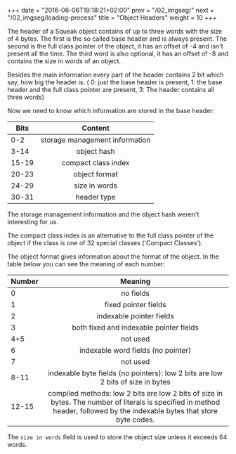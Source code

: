 +++
date = "2016-06-06T19:18:21+02:00"
prev = "/02_imgseg/"
next = "/02_imgseg/loading-process"
title = "Object Headers"
weight = 10
+++

The header of a Squeak object contains of up to three words with the size of 4 bytes.
The first is the so called base header and is always present.
The second is the full class pointer of the object, it has an offset of -4 and isn't present all the time.
The third word is also optional, it has an offset of -8 and contains the size in words of an object.

Besides the main information every part of the header contains 2 bit which say, how big the header is.
( 0: just the base header is present, 1: the base header and the full class pointer are present, 3: The header contains all three words)

Now we need to know which information are stored in the base header:


| Bits          | Content                                             |
| ------------- |:---------------------------------------------------:|
| 0-2           | storage management information                      |
| 3-14          | object hash                                         |
| 15-19         | compact class index                                 |
| 20-23         | object format                                       |
| 24-29         | size in words                                       |
| 30-31         | header type                                         |

The storage management information and the object hash weren't interesting for us.

The compact class index is an alternative to the full class pointer of the object if the class is one of 32 special classes ('Compact Classes').

The object format gives information about the format of the object. In the table below you can see the meaning of each number:

| Number        | Meaning                                             |
| ------------- |:---------------------------------------------------:|
| 0             |  no fields                                          |
| 1             | fixed pointer fields                                |
| 2             | indexable pointer fields                            |
| 3             | both fixed and indexable pointer fields             |
| 4+5           | not used                                            |
| 6             | indexable word fields (no pointer)                  |
| 7             | not used                                            |
| 8-11          | indexable byte fields (no pointers): low 2 bits are low 2 bits of size in bytes |
| 12-15         | compiled methods: low 2 bits are low 2 bits of size in bytes. The number of literals is specified in method header, followed by the indexable bytes that store byte codes. |

The `size in words` field is used to store the object size unless it exceeds 64 words.
